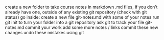 create a new folder to take course notes in markdown .md files, if you don’t already have one, outside of any existing git repository (check with git status)
go inside:
create a new file git-notes.md with some of your notes
run git init to turn your folder into a git repository
ask git to track your file git-notes.md
commit your work
add some more notes / links
commit these new changes
undo these mistakes using git